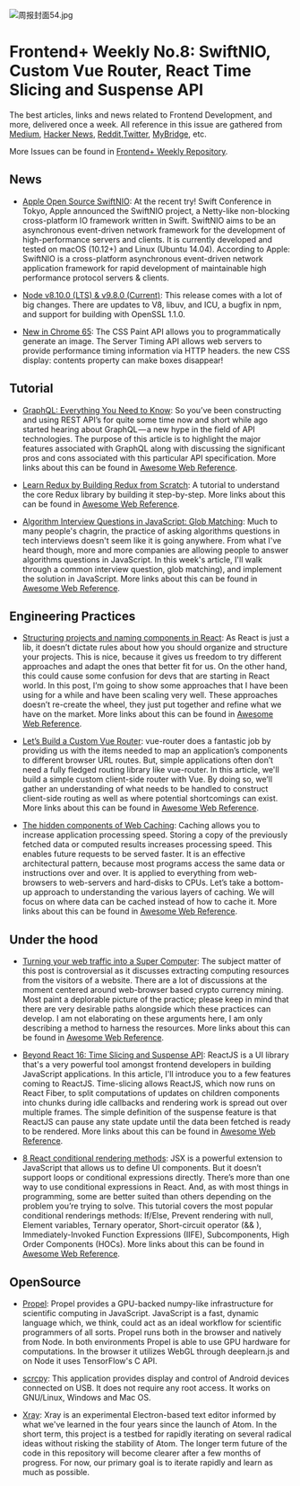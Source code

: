 ![周报封面54.jpg](http://upload-images.jianshu.io/upload_images/1647496-9533a9cf0d76768e.jpg?imageMogr2/auto-orient/strip%7CimageView2/2/w/1240)

# Frontend+ Weekly No.8: SwiftNIO, Custom Vue Router, React Time Slicing and Suspense API

The best articles, links and news related to Frontend Development, and more, delivered once a week. All reference in this issue are gathered from [Medium](https://medium.com/@384924552), [Hacker News](https://news.ycombinator.com/news), [Reddit](reddit.com),[Twitter](twitter.com), [MyBridge](mybridge.co), etc.

More Issues can be found in [Frontend+ Weekly Repository](https://parg.co/U9x).

## News

- [Apple Open Source SwiftNIO](https://github.com/apple/swift-nio): At the recent try! Swift Conference in Tokyo, Apple announced the SwiftNIO project, a Netty-like non-blocking cross-platform IO framework written in Swift. SwiftNIO aims to be an asynchronous event-driven network framework for the development of high-performance servers and clients. It is currently developed and tested on macOS (10.12+) and Linux (Ubuntu 14.04). According to Apple: SwiftNIO is a cross-platform asynchronous event-driven network application framework for rapid development of maintainable high performance protocol servers & clients.

- [Node v8.10.0 (LTS) & v9.8.0 (Current)](https://nodejs.org/en/blog/release/v8.10.0/): This release comes with a lot of big changes. There are updates to V8, libuv, and ICU, a bugfix in npm, and support for building with OpenSSL 1.1.0.

- [New in Chrome 65](https://developers.google.com/web/updates/2018/03/nic65): The CSS Paint API allows you to programmatically generate an image. The Server Timing API allows web servers to provide performance timing information via HTTP headers. the new CSS display: contents property can make boxes disappear!

## Tutorial

- [GraphQL: Everything You Need to Know](https://medium.com/@weblab_tech/graphql-everything-you-need-to-know-58756ff253d8): So you’ve been constructing and using REST API’s for quite some time now and short while ago started hearing about GraphQL — a new hype in the field of API technologies. The purpose of this article is to highlight the major features associated with GraphQL along with discussing the significant pros and cons associated with this particular API specification. More links about this can be found in [Awesome Web Reference](https://parg.co/UXa).

- [Learn Redux by Building Redux from Scratch](https://parg.co/Uah): A tutorial to understand the core Redux library by building it step-by-step. More links about this can be found in [Awesome Web Reference](https://parg.co/UXa).

- [Algorithm Interview Questions in JavaScript: Glob Matching](http://thecodebarbarian.com/algorithm-interview-questions-in-js-glob-matching.html): Much to many people's chagrin, the practice of asking algorithms questions in tech interviews doesn't seem like it is going anywhere. From what I've heard though, more and more companies are allowing people to answer algorithms questions in JavaScript. In this week's article, I'll walk through a common interview question, glob matching), and implement the solution in JavaScript. More links about this can be found in [Awesome Web Reference](https://parg.co/UXa).

## Engineering Practices

- [Structuring projects and naming components in React](https://parg.co/Ugc): As React is just a lib, it doesn’t dictate rules about how you should organize and structure your projects. This is nice, because it gives us freedom to try different approaches and adapt the ones that better fit for us. On the other hand, this could cause some confusion for devs that are starting in React world. In this post, I’m going to show some approaches that I have been using for a while and have been scaling very well. These approaches doesn’t re-create the wheel, they just put together and refine what we have on the market. More links about this can be found in [Awesome Web Reference](https://parg.co/UXa).

- [Let’s Build a Custom Vue Router](https://css-tricks.com/build-a-custom-vue-router/): vue-router does a fantastic job by providing us with the items needed to map an application’s components to different browser URL routes. But, simple applications often don’t need a fully fledged routing library like vue-router. In this article, we'll build a simple custom client-side router with Vue. By doing so, we’ll gather an understanding of what needs to be handled to construct client-side routing as well as where potential shortcomings can exist. More links about this can be found in [Awesome Web Reference](https://parg.co/UXa).

- [The hidden components of Web Caching](https://parg.co/UFt): Caching allows you to increase application processing speed. Storing a copy of the previously fetched data or computed results increases processing speed. This enables future requests to be served faster. It is an effective architectural pattern, because most programs access the same data or instructions over and over. It is applied to everything from web-browsers to web-servers and hard-disks to CPUs. Let’s take a bottom-up approach to understanding the various layers of caching. We will focus on where data can be cached instead of how to cache it. More links about this can be found in [Awesome Web Reference](https://parg.co/UXa).

## Under the hood

- [Turning your web traffic into a Super Computer](http://ben.akrin.com/?p=5997): The subject matter of this post is controversial as it discusses extracting computing resources from the visitors of a website. There are a lot of discussions at the moment centered around web-browser based crypto currency mining. Most paint a deplorable picture of the practice; please keep in mind that there are very desirable paths alongside which these practices can develop. I am not elaborating on these arguments here, I am only describing a method to harness the resources. More links about this can be found in [Awesome Web Reference](https://parg.co/UXa).

- [Beyond React 16: Time Slicing and Suspense API](https://auth0.com/blog/time-slice-suspense-react16/): ReactJS is a UI library that's a very powerful tool amongst frontend developers in building JavaScript applications. In this article, I'll introduce you to a few features coming to ReactJS. Time-slicing allows ReactJS, which now runs on React Fiber, to split computations of updates on children components into chunks during idle callbacks and rendering work is spread out over multiple frames. The simple definition of the suspense feature is that ReactJS can pause any state update until the data been fetched is ready to be rendered. More links about this can be found in [Awesome Web Reference](https://parg.co/UXa).

- [8 React conditional rendering methods](https://parg.co/UFV): JSX is a powerful extension to JavaScript that allows us to define UI components. But it doesn’t support loops or conditional expressions directly. There’s more than one way to use conditional expressions in React. And, as with most things in programming, some are better suited than others depending on the problem you’re trying to solve. This tutorial covers the most popular conditional renderings methods: If/Else, Prevent rendering with null, Element variables, Ternary operator, Short-circuit operator (&& ), Immediately-Invoked Function Expressions (IIFE), Subcomponents, High Order Components (HOCs). More links about this can be found in [Awesome Web Reference](https://parg.co/UXa).

## OpenSource

- [Propel](http://propelml.org/): Propel provides a GPU-backed numpy-like infrastructure for scientific computing in JavaScript. JavaScript is a fast, dynamic language which, we think, could act as an ideal workflow for scientific programmers of all sorts. Propel runs both in the browser and natively from Node. In both environments Propel is able to use GPU hardware for computations. In the browser it utilizes WebGL through deeplearn.js and on Node it uses TensorFlow's C API.

- [scrcpy](https://github.com/Genymobile/scrcpy): This application provides display and control of Android devices connected on USB. It does not require any root access. It works on GNU/Linux, Windows and Mac OS.

- [Xray](https://github.com/atom/xray): Xray is an experimental Electron-based text editor informed by what we've learned in the four years since the launch of Atom. In the short term, this project is a testbed for rapidly iterating on several radical ideas without risking the stability of Atom. The longer term future of the code in this repository will become clearer after a few months of progress. For now, our primary goal is to iterate rapidly and learn as much as possible.
